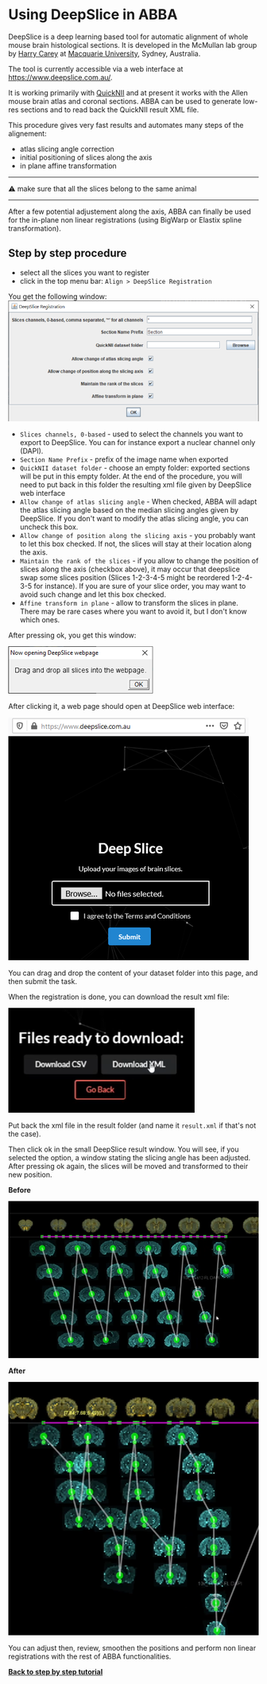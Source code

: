 # Using DeepSlice in ABBA

DeepSlice is a deep learning based tool for automatic alignment of whole mouse brain histological sections. It is developed in the McMullan lab group by [Harry Carey](harry.carey@hdr.mq.edu.au) at [Macquarie University](https://www.mq.edu.au/), Sydney, Australia.


The tool is currently accessible via a web interface at https://www.deepslice.com.au/.

It is working primarily with [QuickNII](https://www.nitrc.org/projects/quicknii) and at present it works with the Allen mouse brain atlas and coronal sections. ABBA can be used to generate low-res sections and to read back the QuickNII result XML file. 

This procedure gives very fast results and automates many steps of the alignement:

* atlas slicing angle correction
* initial positioning of slices along the axis
* in plane affine transformation

---

:warning: make sure that all the slices belong to the same animal

---

After a few potential adjustement along the axis, ABBA can finally be used for the in-plane non linear registrations (using BigWarp or Elastix spline transformation).

## Step by step procedure
* select all the slices you want to register
* click in the top menu bar: `Align > DeepSlice Registration`

You get the following window:
![ABBA DeepSlice options](assets/img/fiji_deepslice_options.png)

* `Slices channels, 0-based` - used to select the channels you want to export to DeepSlice. You can for instance export a nuclear channel only (DAPI).
* `Section Name Prefix` - prefix of the image name when exported
* `QuickNII dataset folder` - choose an empty folder: exported sections will be put in this empty folder. At the end of the procedure, you will need to put back in this folder the resulting xml file given by DeepSlice web interface
* `Allow change of atlas slicing angle` - When checked, ABBA will adapt the atlas slicing angle based on the median slicing angles given by DeepSlice. If you don't want to modify the atlas slicing angle, you can uncheck this box.
* `Allow change of position along the slicing axis` - you probably want to let this box checked. If not, the slices will stay at their location along the axis.
* `Maintain the rank of the slices` - if you allow to change the position of slices along the axis (checkbox above), it may occur that deepslice swap some slices position (Slices 1-2-3-4-5 might be reordered  1-2-4-3-5 for instance). If you are sure of your slice order, you may want to avoid such change and let this box checked.
* `Affine transform in plane` - allow to transform the slices in plane. There may be rare cases where you want to avoid it, but I don't know which ones.

After pressing ok, you get this window:

![DeepSlice step 0](assets/img/fiji_deepslice_0.png)

After clicking it, a web page should open at DeepSlice web interface:

![DeepSlice web interface](assets/img/deepslice_web.png)

You can drag and drop the content of your dataset folder into this page, and then submit the task.

When the registration is done, you can download the result xml file:

![DeepSlice result file](assets/img/deepslice_result.png)

Put back the xml file in the result folder (and name it `result.xml` if that's not the case).

Then click ok in the small DeepSlice result window. You will see, if you selected the option, a window stating the slicing angle has been adjusted. After pressing ok again, the slices will be moved and transformed to their new position.

**Before**

![Before deepslice](assets/img/fiji_before_deepslice.png)

**After**

![After deepslice](assets/img/fiji_after_deepslice.png)

You can adjust then, review, smoothen the positions and perform non linear registrations with the rest of ABBA functionalities.

[**Back to step by step tutorial**](usage.md)